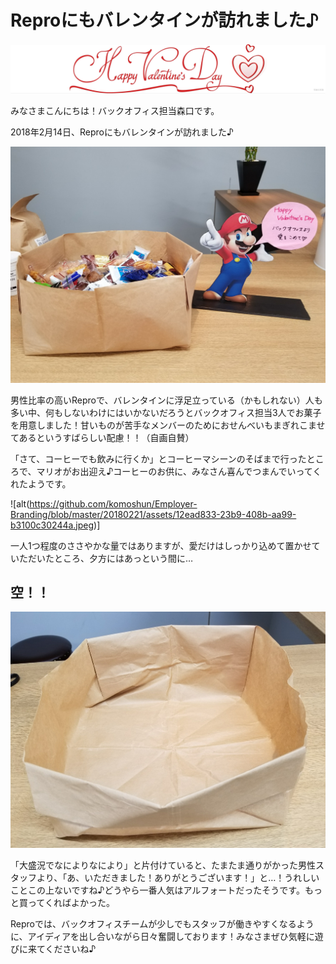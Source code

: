 # Reproにもバレンタインが訪れました♪

![alt](https://github.com/komoshun/Employer-Branding/blob/master/20180221/assets/%E3%82%B9%E3%82%AF%E3%83%AA%E3%83%BC%E3%83%B3%E3%82%B7%E3%83%A7%E3%83%83%E3%83%88%202019-05-09%2016.07.17.png)

みなさまこんにちは！バックオフィス担当森口です。

2018年2月14日、Reproにもバレンタインが訪れました♪

![alt](https://github.com/komoshun/Employer-Branding/blob/master/20180221/assets/52aa38d9-3cbf-4ca6-b745-b5f162d06f5c.jpeg)

男性比率の高いReproで、バレンタインに浮足立っている（かもしれない）人も多い中、何もしないわけにはいかないだろうとバックオフィス担当3人でお菓子を用意しました！甘いものが苦手なメンバーのためにおせんべいもまぎれこませてあるというすばらしい配慮！！（自画自賛）

「さて、コーヒーでも飲みに行くか」とコーヒーマシーンのそばまで行ったところで、マリオがお出迎え♪コーヒーのお供に、みなさん喜んでつまんでいってくれたようです。

![alt(https://github.com/komoshun/Employer-Branding/blob/master/20180221/assets/12ead833-23b9-408b-aa99-b3100c30244a.jpeg)]


一人1つ程度のささやかな量ではありますが、愛だけはしっかり込めて置かせていただいたところ、夕方にはあっという間に…

## 空！！
![alt](https://github.com/komoshun/Employer-Branding/blob/master/20180221/assets/3b37934c-8cf0-43b9-9e14-7a211cba1663.jpeg)

「大盛況でなによりなにより」と片付けていると、たまたま通りがかった男性スタッフより、「あ、いただきました！ありがとうございます！」と…！うれしいことこの上ないですね♪どうやら一番人気はアルフォートだったそうです。もっと買ってくればよかった。

Reproでは、バックオフィスチームが少しでもスタッフが働きやすくなるように、アイディアを出し合いながら日々奮闘しております！みなさまぜひ気軽に遊びに来てくださいね♪
